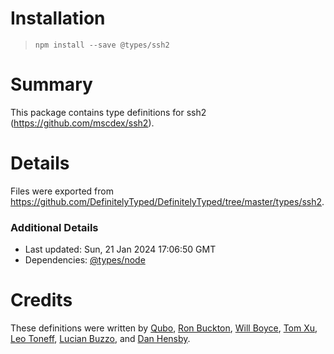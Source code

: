 # Installation
> `npm install --save @types/ssh2`

# Summary
This package contains type definitions for ssh2 (https://github.com/mscdex/ssh2).

# Details
Files were exported from https://github.com/DefinitelyTyped/DefinitelyTyped/tree/master/types/ssh2.

### Additional Details
 * Last updated: Sun, 21 Jan 2024 17:06:50 GMT
 * Dependencies: [@types/node](https://npmjs.com/package/@types/node)

# Credits
These definitions were written by [Qubo](https://github.com/tkQubo), [Ron Buckton](https://github.com/rbuckton), [Will Boyce](https://github.com/wrboyce), [Tom Xu](https://github.com/hengkx), [Leo Toneff](https://github.com/bragle), [Lucian Buzzo](https://github.com/LucianBuzzo), and [Dan Hensby](https://github.com/dhensby).
